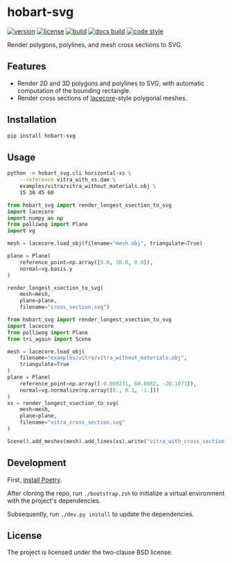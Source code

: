 # hobart-svg

[![version](https://img.shields.io/pypi/v/hobart-svg?style=flat-square)][pypi]
[![license](https://img.shields.io/pypi/l/hobart-svg?style=flat-square)][pypi]
[![build](https://img.shields.io/circleci/project/github/lace/hobart-svg/master?style=flat-square)][build]
[![docs build](https://img.shields.io/readthedocs/hobart-svg?style=flat-square)][docs build]
[![code style](https://img.shields.io/badge/code%20style-black-black?style=flat-square)][black]

Render polygons, polylines, and mesh cross sections to SVG.

[pypi]: https://pypi.org/project/hobart-svg/
[black]: https://black.readthedocs.io/en/stable/
[build]: https://circleci.com/gh/lace/hobart-svg/tree/master
[docs build]: https://hobart-svg.readthedocs.io/en/latest/


Features
--------

- Render 2D and 3D polygons and polylines to SVG, with automatic computation
  of the bounding rectangle.
- Render cross sections of [lacecore][]-style polygonal meshes.
<!--
- Complete documentation: https://hobart-svg.readthedocs.io/en/stable/
-->

[lacecore]: https://github.com/lace/lacecore


Installation
------------

```sh
pip install hobart-svg
```

Usage
-----

```sh
python -m hobart_svg.cli horizontal-xs \
    --reference vitra_with_xs.dae \
    examples/vitra/vitra_without_materials.obj \
    15 30 45 60
```

```py
from hobart_svg import render_longest_xsection_to_svg
import lacecore
import numpy as np
from polliwog import Plane
import vg

mesh = lacecore.load_obj(filename="mesh.obj", triangulate=True)

plane = Plane(
    reference_point=np.array([0.0, 30.0, 0.0]),
    normal=vg.basis.y
)

render_longest_xsection_to_svg(
    mesh=mesh,
    plane=plane,
    filename="cross_section.svg")
```

```py
from hobart_svg import render_longest_xsection_to_svg
import lacecore
from polliwog import Plane
from tri_again import Scene

mesh = lacecore.load_obj(
    filename="examples/vitra/vitra_without_materials.obj",
    triangulate=True
)
plane = Plane(
    reference_point=np.array([-0.869231, 60.8882, -20.1071]),
    normal=vg.normalize(np.array([0., 0.1, -1.]))
)
xs = render_longest_xsection_to_svg(
    mesh=mesh,
    plane=plane,
    filename="vitra_cross_section.svg"
)

Scene().add_meshes(mesh).add_lines(xs).write("vitra_with_cross_section.dae")
```

## Development

First, [install Poetry][].

After cloning the repo, run `./bootstrap.zsh` to initialize a virtual
environment with the project's dependencies.

Subsequently, run `./dev.py install` to update the dependencies.

[install poetry]: https://python-poetry.org/docs/#installatio


License
-------

The project is licensed under the two-clause BSD license.
